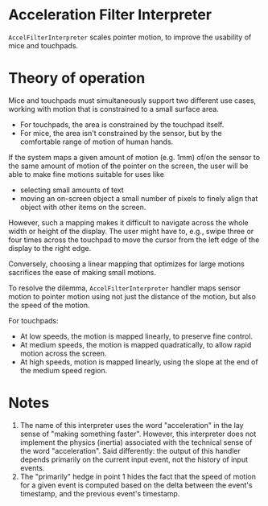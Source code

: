 # Acceleration Filter Interpreter

`AccelFilterInterpreter` scales pointer motion, to improve the
usability of mice and touchpads.

# Theory of operation
Mice and touchpads must simultaneously support two different
use cases, working with motion that is constrained to a small
surface area.
* For touchpads, the area is constrained by the touchpad itself.
* For mice, the area isn't constrained by the sensor, but by
  the comfortable range of motion of human hands.

If the system maps a given amount of motion (e.g. 1mm) of/on
the sensor to the same amount of motion of the pointer on the
screen, the user will be able to make fine motions suitable
for uses like
* selecting small amounts of text
* moving an on-screen object a small number of pixels to
  finely align that object with other items on the screen.

However, such a mapping makes it difficult to navigate across
the whole width or height of the display. The user might have
to, e.g., swipe three or four times across the touchpad to
move the cursor from the left edge of the display to the right
edge.

Conversely, choosing a linear mapping that optimizes for large
motions sacrifices the ease of making small motions.

To resolve the dilemma, `AccelFilterInterpreter` handler maps
sensor motion to pointer motion using not just the distance of
the motion, but also the speed of the motion.

For touchpads:
* At low speeds, the motion is mapped linearly, to preserve
  fine control.
* At medium speeds, the motion is mapped quadratically, to
  allow rapid motion across the screen.
* At high speeds, motion is mapped linearly, using the slope
  at the end of the medium speed region.

# Notes
1. The name of this interpreter uses the word "acceleration" in
   the lay sense of "making something faster". However, this
   interpreter does not implement the physics (inertia) associated
   with the technical sense of the word "acceleration". Said
   differently: the output of this handler depends primarily
   on the current input event, not the history of input events.
2. The "primarily" hedge in point 1 hides the fact that the
   speed of motion for a given event is computed based on the
   delta between the event's timestamp, and the previous event's
   timestamp.